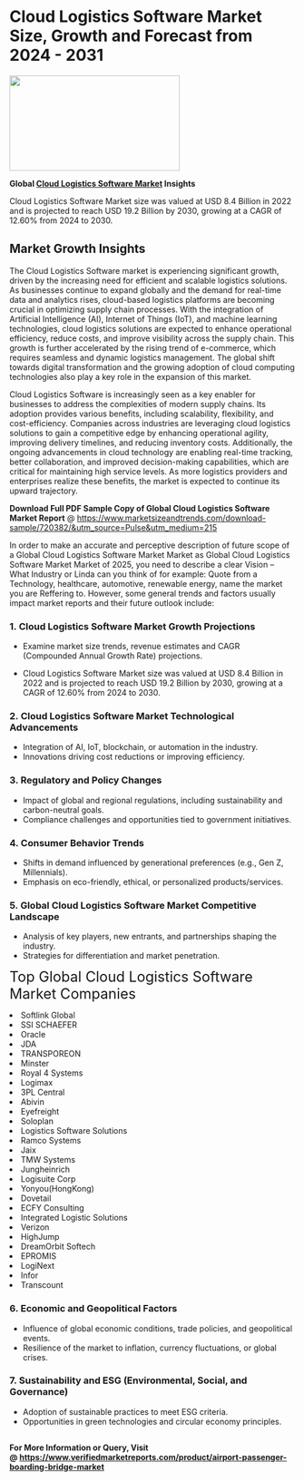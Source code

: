 <H1>Cloud Logistics Software Market Size, Growth and Forecast from 2024 - 2031</H1><img class="aligncenter size-medium wp-image-584254" src="https://thirdeyenews.in/wp-content/uploads/2024/09/Global-Market-Research-300x168.jpeg" alt="" width="300" height="168" /><p><strong>Global&nbsp;<a href="https://www.marketsizeandtrends.com/download-sample/720382/&amp;utm_source=Pulse&amp;utm_medium=215">Cloud Logistics Software Market</a> Insights</strong></p><p>Cloud Logistics Software Market size was valued at USD 8.4 Billion in 2022 and is projected to reach USD 19.2 Billion by 2030, growing at a CAGR of 12.60% from 2024 to 2030.</p><p><h2>Market Growth Insights</h2> <p>The Cloud Logistics Software market is experiencing significant growth, driven by the increasing need for efficient and scalable logistics solutions. As businesses continue to expand globally and the demand for real-time data and analytics rises, cloud-based logistics platforms are becoming crucial in optimizing supply chain processes. With the integration of Artificial Intelligence (AI), Internet of Things (IoT), and machine learning technologies, cloud logistics solutions are expected to enhance operational efficiency, reduce costs, and improve visibility across the supply chain. This growth is further accelerated by the rising trend of e-commerce, which requires seamless and dynamic logistics management. The global shift towards digital transformation and the growing adoption of cloud computing technologies also play a key role in the expansion of this market. </p> <p>Cloud Logistics Software is increasingly seen as a key enabler for businesses to address the complexities of modern supply chains. Its adoption provides various benefits, including scalability, flexibility, and cost-efficiency. Companies across industries are leveraging cloud logistics solutions to gain a competitive edge by enhancing operational agility, improving delivery timelines, and reducing inventory costs. Additionally, the ongoing advancements in cloud technology are enabling real-time tracking, better collaboration, and improved decision-making capabilities, which are critical for maintaining high service levels. As more logistics providers and enterprises realize these benefits, the market is expected to continue its upward trajectory. </p><p><span class=""><strong>Download Full PDF Sample Copy of Global Cloud Logistics Software Market Report</strong> @ <a href="https://www.marketsizeandtrends.com/download-sample/720382/&amp;utm_source=Pulse&amp;utm_medium=215" target="_blank">https://www.marketsizeandtrends.com/download-sample/720382/&amp;utm_source=Pulse&amp;utm_medium=215</a></span></p><p>In order to make an accurate and perceptive description of future scope of a Global&nbsp;Cloud Logistics Software Market Market as Global&nbsp;Cloud Logistics Software Market Market of 2025, you need to describe a clear Vision &ndash; What Industry or Linda can you think of for example: Quote from a Technology, healthcare, automotive, renewable energy, name the market you are Reffering to. However, some general trends and factors usually impact market reports and their future outlook include:</p><h3>1.&nbsp;<strong>Cloud Logistics Software Market Growth Projections</strong></h3><ul><li>Examine market size trends, revenue estimates and CAGR (Compounded Annual Growth Rate) projections.</li><li><p>Cloud Logistics Software Market size was valued at USD 8.4 Billion in 2022 and is projected to reach USD 19.2 Billion by 2030, growing at a CAGR of 12.60% from 2024 to 2030.</p></li></ul><h3>2.&nbsp;<strong>Cloud Logistics Software Market Technological Advancements</strong></h3><ul><li>Integration of AI, IoT, blockchain, or automation in the industry.</li><li>Innovations driving cost reductions or improving efficiency.</li></ul><h3>3.&nbsp;<strong>Regulatory and Policy Changes</strong></h3><ul><li>Impact of global and regional regulations, including sustainability and carbon-neutral goals.</li><li>Compliance challenges and opportunities tied to government initiatives.</li></ul><h3>4.&nbsp;<strong>Consumer Behavior Trends</strong></h3><ul><li>Shifts in demand influenced by generational preferences (e.g., Gen Z, Millennials).</li><li>Emphasis on eco-friendly, ethical, or personalized products/services.</li></ul><h3>5.&nbsp;<strong>Global Cloud Logistics Software Market Competitive Landscape</strong></h3><ul><li>Analysis of key players, new entrants, and partnerships shaping the industry.</li><li>Strategies for differentiation and market penetration.</li></ul><p data-pm-slice="1 1 []"><span style="color: inherit; font-family: inherit; font-size: 25px;">Top Global Cloud Logistics Software Market Companies</span></p><div class="" data-test-id=""><p><li>Softlink Global</li><li> SSI SCHAEFER</li><li> Oracle</li><li> JDA</li><li> TRANSPOREON</li><li> Minster</li><li> Royal 4 Systems</li><li> Logimax</li><li> 3PL Central</li><li> Abivin</li><li> Eyefreight</li><li> Soloplan</li><li> Logistics Software Solutions</li><li> Ramco Systems</li><li> Jaix</li><li> TMW Systems</li><li> Jungheinrich</li><li> Logisuite Corp</li><li> Yonyou(HongKong)</li><li> Dovetail</li><li> ECFY Consulting</li><li> Integrated Logistic Solutions</li><li> Verizon</li><li> HighJump</li><li> DreamOrbit Softech</li><li> EPROMIS</li><li> LogiNext</li><li> Infor</li><li> Transcount</li></p></div><h3>6.&nbsp;<strong>Economic and Geopolitical Factors</strong></h3><ul><li>Influence of global economic conditions, trade policies, and geopolitical events.</li><li>Resilience of the market to inflation, currency fluctuations, or global crises.</li></ul><h3>7.&nbsp;<strong>Sustainability and ESG (Environmental, Social, and Governance)</strong></h3><ul><li>Adoption of sustainable practices to meet ESG criteria.</li><li>Opportunities in green technologies and circular economy principles.</li></ul><h2><strong style="font-size: 14px;">For More Information or Query, Visit @&nbsp;</strong><a style="background-color: #ffffff; font-size: 14px;" href="https://www.marketsizeandtrends.com/report/cloud-logistics-software-market/" target="_blank">https://www.verifiedmarketreports.com/product/airport-passenger-boarding-bridge-market</a></h2>
